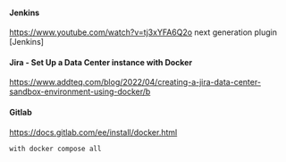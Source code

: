 #### Jenkins
https://www.youtube.com/watch?v=tj3xYFA6Q2o next generation plugin [Jenkins]

#### Jira - Set Up a Data Center instance with Docker
https://www.addteq.com/blog/2022/04/creating-a-jira-data-center-sandbox-environment-using-docker/b

#### Gitlab
https://docs.gitlab.com/ee/install/docker.html

```
with docker compose all
```
